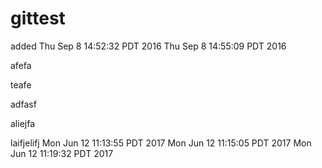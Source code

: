 # gittest

added
Thu Sep  8 14:52:32 PDT 2016
Thu Sep  8 14:55:09 PDT 2016

afefa

teafe

adfasf

aliejfa

laifjelifj
Mon Jun 12 11:13:55 PDT 2017
Mon Jun 12 11:15:05 PDT 2017
Mon Jun 12 11:19:32 PDT 2017
